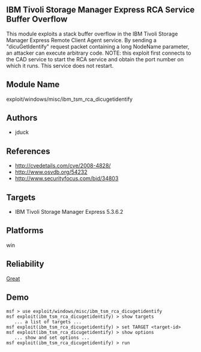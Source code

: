 ## IBM Tivoli Storage Manager Express RCA Service Buffer Overflow

This module exploits a stack buffer overflow in the IBM 
Tivoli Storage Manager Express Remote Client Agent service. 
By sending a "dicuGetIdentify" request packet containing a 
long NodeName parameter, an attacker can execute arbitrary 
code. NOTE: this exploit first connects to the CAD service 
to start the RCA service and obtain the port number on which 
it runs. This service does not restart.


## Module Name
exploit/windows/misc/ibm_tsm_rca_dicugetidentify

## Authors
* jduck


## References
* http://cvedetails.com/cve/2008-4828/
* http://www.osvdb.org/54232
* http://www.securityfocus.com/bid/34803



## Targets
* IBM Tivoli Storage Manager Express 5.3.6.2


## Platforms
win

## Reliability
[Great](https://github.com/rapid7/metasploit-framework/wiki/Exploit-Ranking)

## Demo

```
msf > use exploit/windows/misc/ibm_tsm_rca_dicugetidentify
msf exploit(ibm_tsm_rca_dicugetidentify) > show targets
   ... a list of targets ...
msf exploit(ibm_tsm_rca_dicugetidentify) > set TARGET <target-id>
msf exploit(ibm_tsm_rca_dicugetidentify) > show options
   ... show and set options ...
msf exploit(ibm_tsm_rca_dicugetidentify) > run
```
    
    